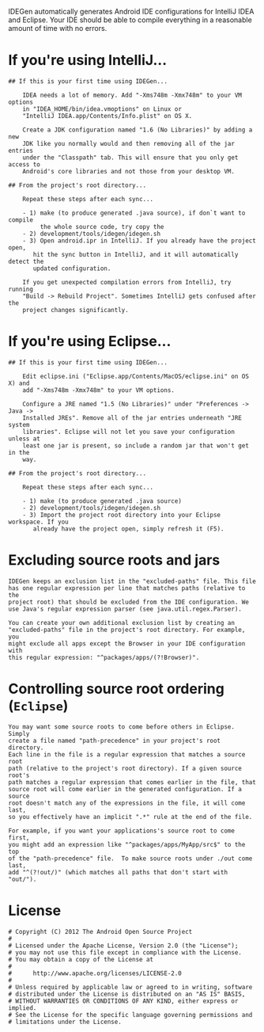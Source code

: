 IDEGen automatically generates Android IDE configurations for IntelliJ IDEA
and Eclipse. Your IDE should be able to compile everything in a reasonable
amount of time with no errors.

# If you're using IntelliJ...

    ## If this is your first time using IDEGen...

        IDEA needs a lot of memory. Add "-Xms748m -Xmx748m" to your VM options
        in "IDEA_HOME/bin/idea.vmoptions" on Linux or
        "IntelliJ IDEA.app/Contents/Info.plist" on OS X.

        Create a JDK configuration named "1.6 (No Libraries)" by adding a new
        JDK like you normally would and then removing all of the jar entries
        under the "Classpath" tab. This will ensure that you only get access to
        Android's core libraries and not those from your desktop VM.

    ## From the project's root directory...

        Repeat these steps after each sync...

        - 1) make (to produce generated .java source), if don`t want to compile
             the whole source code, try copy the 
        - 2) development/tools/idegen/idegen.sh
        - 3) Open android.ipr in IntelliJ. If you already have the project open,
           hit the sync button in IntelliJ, and it will automatically detect the
           updated configuration.

        If you get unexpected compilation errors from IntelliJ, try running
        "Build -> Rebuild Project". Sometimes IntelliJ gets confused after the
        project changes significantly.

# If you're using Eclipse...

    ## If this is your first time using IDEGen...

        Edit eclipse.ini ("Eclipse.app/Contents/MacOS/eclipse.ini" on OS X) and
        add "-Xms748m -Xmx748m" to your VM options.

        Configure a JRE named "1.5 (No Libraries)" under "Preferences -> Java ->
        Installed JREs". Remove all of the jar entries underneath "JRE system
        libraries". Eclipse will not let you save your configuration unless at
        least one jar is present, so include a random jar that won't get in the
        way.

    ## From the project's root directory...

        Repeat these steps after each sync...

        - 1) make (to produce generated .java source)
        - 2) development/tools/idegen/idegen.sh
        - 3) Import the project root directory into your Eclipse workspace. If you
           already have the project open, simply refresh it (F5).

# Excluding source roots and jars

    IDEGen keeps an exclusion list in the "excluded-paths" file. This file
    has one regular expression per line that matches paths (relative to the
    project root) that should be excluded from the IDE configuration. We
    use Java's regular expression parser (see java.util.regex.Parser).

    You can create your own additional exclusion list by creating an
    "excluded-paths" file in the project's root directory. For example, you
    might exclude all apps except the Browser in your IDE configuration with
    this regular expression: "^packages/apps/(?!Browser)".

# Controlling source root ordering (`Eclipse`)

    You may want some source roots to come before others in Eclipse. Simply
    create a file named "path-precedence" in your project's root directory.
    Each line in the file is a regular expression that matches a source root
    path (relative to the project's root directory). If a given source root's
    path matches a regular expression that comes earlier in the file, that
    source root will come earlier in the generated configuration. If a source
    root doesn't match any of the expressions in the file, it will come last,
    so you effectively have an implicit ".*" rule at the end of the file.

    For example, if you want your applications's source root to come first,
    you might add an expression like "^packages/apps/MyApp/src$" to the top
    of the "path-precedence" file.  To make source roots under ./out come last,
    add "^(?!out/)" (which matches all paths that don't start with "out/").

# License
```
# Copyright (C) 2012 The Android Open Source Project
#
# Licensed under the Apache License, Version 2.0 (the "License");
# you may not use this file except in compliance with the License.
# You may obtain a copy of the License at
#
#      http://www.apache.org/licenses/LICENSE-2.0
#
# Unless required by applicable law or agreed to in writing, software
# distributed under the License is distributed on an "AS IS" BASIS,
# WITHOUT WARRANTIES OR CONDITIONS OF ANY KIND, either express or implied.
# See the License for the specific language governing permissions and
# limitations under the License.
```
